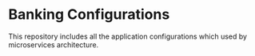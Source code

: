 # Banking Configurations

This repository includes all the application configurations which used by microservices architecture.
